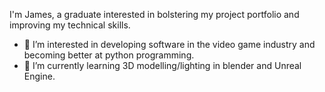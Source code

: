 I'm James, a graduate interested in bolstering my project portfolio and improving my technical skills.
- 👀 I’m interested in developing software in the video game industry and becoming better at python programming.
- 🌱 I’m currently learning 3D modelling/lighting in blender and Unreal Engine.
<!---
jede71/jede71 is a ✨ special ✨ repository because its `README.md` (this file) appears on your GitHub profile.
You can click the Preview link to take a look at your changes.
--->
